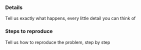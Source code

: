 ### Details
Tell us exactly what happens, every little detail you can think of

### Steps to reproduce
Tell us how to reproduce the problem, step by step